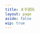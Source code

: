 ```yaml
---
title: 关于团队
layout: page
aside: false
wip: true
---
```


<script setup lang="ts">
import TeamPage from '../components/team/TeamPage.vue'
</script>

<TeamPage />
